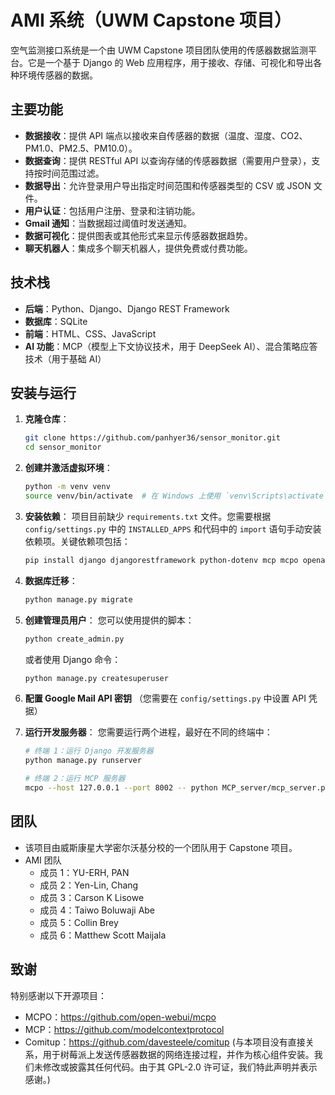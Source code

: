 # AMI 系统（UWM Capstone 项目）

空气监测接口系统是一个由 UWM Capstone 项目团队使用的传感器数据监测平台。它是一个基于 Django 的 Web 应用程序，用于接收、存储、可视化和导出各种环境传感器的数据。

## 主要功能

*   **数据接收**：提供 API 端点以接收来自传感器的数据（温度、湿度、CO2、PM1.0、PM2.5、PM10.0）。
*   **数据查询**：提供 RESTful API 以查询存储的传感器数据（需要用户登录），支持按时间范围过滤。
*   **数据导出**：允许登录用户导出指定时间范围和传感器类型的 CSV 或 JSON 文件。
*   **用户认证**：包括用户注册、登录和注销功能。
*   **Gmail 通知**：当数据超过阈值时发送通知。
*   **数据可视化**：提供图表或其他形式来显示传感器数据趋势。
*   **聊天机器人**：集成多个聊天机器人，提供免费或付费功能。

## 技术栈

*   **后端**：Python、Django、Django REST Framework
*   **数据库**：SQLite
*   **前端**：HTML、CSS、JavaScript
*   **AI 功能**：MCP（模型上下文协议技术，用于 DeepSeek AI）、混合策略应答技术（用于基础 AI）

## 安装与运行

1.  **克隆仓库**：
    ```bash
    git clone https://github.com/panhyer36/sensor_monitor.git
    cd sensor_monitor
    ```

2.  **创建并激活虚拟环境**：
    ```bash
    python -m venv venv
    source venv/bin/activate  # 在 Windows 上使用 `venv\Scripts\activate`
    ```

3.  **安装依赖**：
    项目目前缺少 `requirements.txt` 文件。您需要根据 `config/settings.py` 中的 `INSTALLED_APPS` 和代码中的 `import` 语句手动安装依赖项。关键依赖项包括：
    ```bash
    pip install django djangorestframework python-dotenv mcp mcpo openai # 可能还需要其他依赖项
    ```

4.  **数据库迁移**：
    ```bash
    python manage.py migrate
    ```

5.  **创建管理员用户**：
    您可以使用提供的脚本：
    ```bash
    python create_admin.py
    ```
    或者使用 Django 命令：
    ```bash
    python manage.py createsuperuser
    ```

6.  **配置 Google Mail API 密钥**
    （您需要在 `config/settings.py` 中设置 API 凭据）

7.  **运行开发服务器**：
    您需要运行两个进程，最好在不同的终端中：
    ```bash
    # 终端 1：运行 Django 开发服务器
    python manage.py runserver
    ```
    ```bash
    # 终端 2：运行 MCP 服务器
    mcpo --host 127.0.0.1 --port 8002 -- python MCP_server/mcp_server.py
    ```

## 团队
*   该项目由威斯康星大学密尔沃基分校的一个团队用于 Capstone 项目。
*   AMI 团队
    *   成员 1：YU-ERH, PAN
    *   成员 2：Yen-Lin, Chang
    *   成员 3：Carson K Lisowe
    *   成员 4：Taiwo Boluwaji Abe
    *   成员 5：Collin Brey
    *   成员 6：Matthew Scott Maijala

## 致谢
特别感谢以下开源项目：
*   MCPO：https://github.com/open-webui/mcpo
*   MCP：https://github.com/modelcontextprotocol
*   Comitup：https://github.com/davesteele/comitup (与本项目没有直接关系，用于树莓派上发送传感器数据的网络连接过程，并作为核心组件安装。我们未修改或披露其任何代码。由于其 GPL-2.0 许可证，我们特此声明并表示感谢。) 